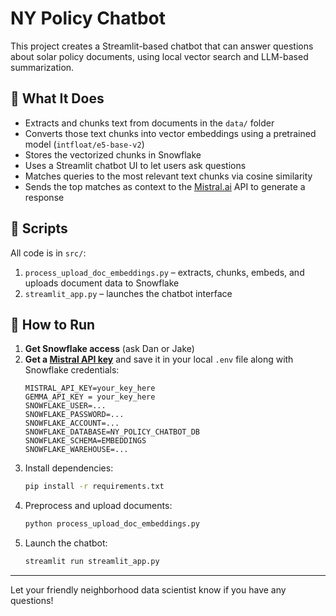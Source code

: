 # NY Policy Chatbot

This project creates a Streamlit-based chatbot that can answer questions about solar policy documents, using local vector search and LLM-based summarization.

## 🧠 What It Does

- Extracts and chunks text from documents in the `data/` folder
- Converts those text chunks into vector embeddings using a pretrained model (`intfloat/e5-base-v2`)
- Stores the vectorized chunks in Snowflake
- Uses a Streamlit chatbot UI to let users ask questions
- Matches queries to the most relevant text chunks via cosine similarity
- Sends the top matches as context to the [Mistral.ai](https://mistral.ai) API to generate a response

## 📂 Scripts

All code is in `src/`:

1. `process_upload_doc_embeddings.py` – extracts, chunks, embeds, and uploads document data to Snowflake
2. `streamlit_app.py` – launches the chatbot interface

## 🚀 How to Run

1. **Get Snowflake access** (ask Dan or Jake)
2. **Get a [Mistral API key](https://mistral.ai)** and save it in your local `.env` file along with Snowflake credentials:
    ```
    MISTRAL_API_KEY=your_key_here
    GEMMA_API_KEY = your_key_here
    SNOWFLAKE_USER=...
    SNOWFLAKE_PASSWORD=...
    SNOWFLAKE_ACCOUNT=...
    SNOWFLAKE_DATABASE=NY_POLICY_CHATBOT_DB
    SNOWFLAKE_SCHEMA=EMBEDDINGS
    SNOWFLAKE_WAREHOUSE=...
    ```
3. Install dependencies:
    ```bash
    pip install -r requirements.txt
    ```
4. Preprocess and upload documents:
    ```bash
    python process_upload_doc_embeddings.py
    ```
5. Launch the chatbot:
    ```bash
    streamlit run streamlit_app.py
    ```

---

Let your friendly neighborhood data scientist know if you have any questions! 